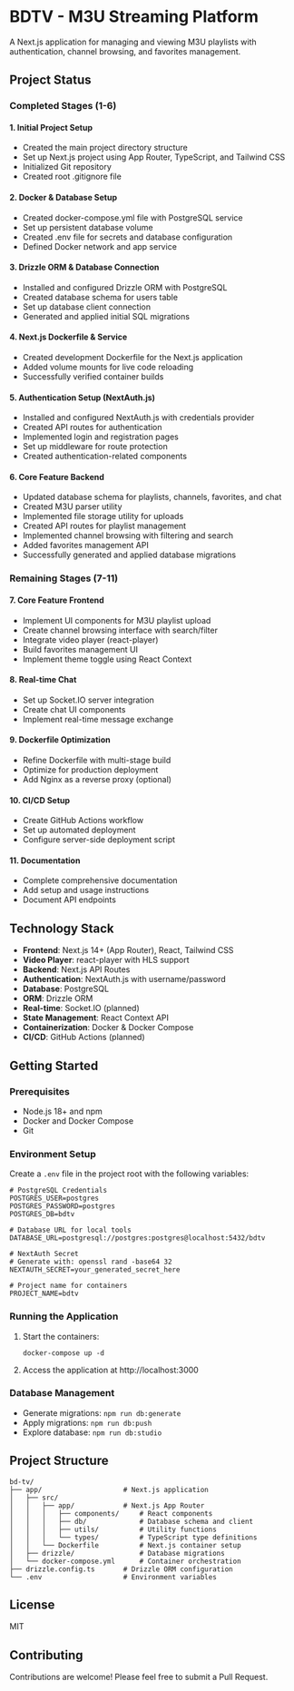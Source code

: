 # BDTV - M3U Streaming Platform

A Next.js application for managing and viewing M3U playlists with authentication, channel browsing, and favorites management.

## Project Status

### Completed Stages (1-6)

#### 1. Initial Project Setup
- Created the main project directory structure
- Set up Next.js project using App Router, TypeScript, and Tailwind CSS
- Initialized Git repository
- Created root .gitignore file

#### 2. Docker & Database Setup
- Created docker-compose.yml file with PostgreSQL service
- Set up persistent database volume
- Created .env file for secrets and database configuration
- Defined Docker network and app service

#### 3. Drizzle ORM & Database Connection
- Installed and configured Drizzle ORM with PostgreSQL
- Created database schema for users table
- Set up database client connection
- Generated and applied initial SQL migrations

#### 4. Next.js Dockerfile & Service
- Created development Dockerfile for the Next.js application
- Added volume mounts for live code reloading
- Successfully verified container builds

#### 5. Authentication Setup (NextAuth.js)
- Installed and configured NextAuth.js with credentials provider
- Created API routes for authentication
- Implemented login and registration pages
- Set up middleware for route protection
- Created authentication-related components

#### 6. Core Feature Backend
- Updated database schema for playlists, channels, favorites, and chat
- Created M3U parser utility
- Implemented file storage utility for uploads
- Created API routes for playlist management
- Implemented channel browsing with filtering and search
- Added favorites management API
- Successfully generated and applied database migrations

### Remaining Stages (7-11)

#### 7. Core Feature Frontend
- Implement UI components for M3U playlist upload
- Create channel browsing interface with search/filter
- Integrate video player (react-player)
- Build favorites management UI
- Implement theme toggle using React Context

#### 8. Real-time Chat
- Set up Socket.IO server integration
- Create chat UI components
- Implement real-time message exchange

#### 9. Dockerfile Optimization
- Refine Dockerfile with multi-stage build
- Optimize for production deployment
- Add Nginx as a reverse proxy (optional)

#### 10. CI/CD Setup
- Create GitHub Actions workflow
- Set up automated deployment
- Configure server-side deployment script

#### 11. Documentation
- Complete comprehensive documentation
- Add setup and usage instructions
- Document API endpoints

## Technology Stack

- **Frontend**: Next.js 14+ (App Router), React, Tailwind CSS
- **Video Player**: react-player with HLS support
- **Backend**: Next.js API Routes
- **Authentication**: NextAuth.js with username/password
- **Database**: PostgreSQL
- **ORM**: Drizzle ORM
- **Real-time**: Socket.IO (planned)
- **State Management**: React Context API
- **Containerization**: Docker & Docker Compose
- **CI/CD**: GitHub Actions (planned)

## Getting Started

### Prerequisites

- Node.js 18+ and npm
- Docker and Docker Compose
- Git

### Environment Setup

Create a `.env` file in the project root with the following variables:

```
# PostgreSQL Credentials
POSTGRES_USER=postgres
POSTGRES_PASSWORD=postgres
POSTGRES_DB=bdtv

# Database URL for local tools
DATABASE_URL=postgresql://postgres:postgres@localhost:5432/bdtv

# NextAuth Secret 
# Generate with: openssl rand -base64 32
NEXTAUTH_SECRET=your_generated_secret_here

# Project name for containers
PROJECT_NAME=bdtv
```

### Running the Application

1. Start the containers:
   ```
   docker-compose up -d
   ```

2. Access the application at http://localhost:3000

### Database Management

- Generate migrations: `npm run db:generate`
- Apply migrations: `npm run db:push`
- Explore database: `npm run db:studio`

## Project Structure

```
bd-tv/
├── app/                    # Next.js application
│   ├── src/
│   │   ├── app/            # Next.js App Router
│   │   │   ├── components/     # React components
│   │   │   ├── db/             # Database schema and client
│   │   │   ├── utils/          # Utility functions
│   │   │   └── types/          # TypeScript type definitions
│   │   └── Dockerfile          # Next.js container setup
│   ├── drizzle/                # Database migrations
│   └── docker-compose.yml      # Container orchestration
├── drizzle.config.ts       # Drizzle ORM configuration
└── .env                    # Environment variables
```

## License

MIT

## Contributing

Contributions are welcome! Please feel free to submit a Pull Request. 